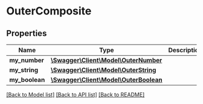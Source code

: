 # OuterComposite

## Properties
Name | Type | Description | Notes
------------ | ------------- | ------------- | -------------
**my_number** | [**\Swagger\Client\Model\OuterNumber**](OuterNumber.md) |  | [optional] 
**my_string** | [**\Swagger\Client\Model\OuterString**](OuterString.md) |  | [optional] 
**my_boolean** | [**\Swagger\Client\Model\OuterBoolean**](OuterBoolean.md) |  | [optional] 

[[Back to Model list]](../README.md#documentation-for-models) [[Back to API list]](../README.md#documentation-for-api-endpoints) [[Back to README]](../README.md)


